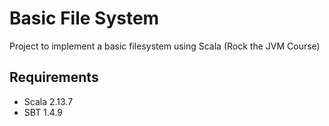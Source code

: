 
# Basic File System

Project to implement a basic filesystem using Scala (Rock the JVM Course)

## Requirements
- Scala 2.13.7
- SBT 1.4.9
